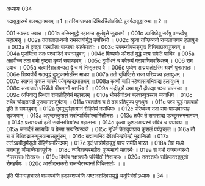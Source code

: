 अध्यायः 034

गदायुद्धारम्भे बलभद्रागमनम् ॥ 1 ॥ तस्मिन्पाण्ढवादिभिरर्चितोपविष्टे पुनर्गदायुद्धारम्भः ॥ 2 ॥

001	सञ्जय उवाच ।
001a	तस्मिन्युद्धे महाराज सुसंवृत्ते सुदारुणे ।
001c	उपविष्टेषु सर्वेषु पाण्डवेषु महात्मसु ॥
002a	ततस्तालध्वजो रामस्तयोर्युद्ध उपस्थिते ।
002c	श्रुत्वा तच्छिष्ययो राजन्नाजगाम हलायुधः ॥
003a	तं दृष्ट्वा परमप्रीताः पाण्डवाः सहकेशवाः ।
003c	उपगम्योपसङ्गृह्य विधिवत्प्रत्यपूजयन् ॥
004a	पूजयित्वा ततः पश्चादिदं वचनमब्रुवन् ।
004c	शिष्ययोः कौशलं युद्धे पश्य रामेति पार्थिव ॥
005a	अब्रवीच्च तदा रामो दृष्ट्वा कृष्णं सपाण्डवम् ।
005c	दुर्योधनं च कौरव्यं गदापाणिमवस्थितम् ॥
006	राम उवाच ।
006a	चत्वारिंशदहान्यद्य द्वे च मे निःसृतस्य वै ।
006c	पुष्येण सम्प्रयातोऽस्मि श्रवणे पुनरागतः ।
006e	शिष्ययोर्वै गदायुद्धं द्रुष्टुकामोऽस्मि माधव ॥
007a	ततो युधिष्ठिरो राजा परिष्वज्य हलायुधम् ।
007c	स्वागतं कुशलं चास्मै पर्यपृच्छद्यथातथम् ॥
008a	कृष्णौ चापि महेष्वासावभिवाद्य हलायुधम् ।
008c	सस्वजाते परिप्रीतौ प्रीयमाणौ यशस्विनौ ॥
009a	माद्रीपुत्रौ तथा शूरौ द्रौपद्याः पञ्च चात्मजाः ।
009c	अभिवाद्य स्थिता राजन्रौहिणेयं महाबलम् ॥
010a	भीमसेनोऽथ बलवान्पुत्रस्तव जनाधिप ।
010c	तथैव चोद्यतगदौ पूजयामासतुर्बलम् ॥
011a	स्वागतेन च ते तत्र प्रतिपूज्य पुनःपुनः ।
011c	पश्य युद्धं महाबाहो इति ते राममब्रुवन् ॥
012a	एवमुचुर्महात्मानं रौहिणेयं नराधिपाः ॥
012c	परिष्वज्य तदा रामः पाण्डवान्सह सृञ्जयान् ।
013a	अपृच्छत्कुशलं सर्वान्पार्थिवांश्चामितौजसः ।
013c	तथैव ते समासाद्य पप्रच्छुस्तमनामयम् ॥
014a	प्रत्यभ्यर्च्य हली सर्वान्क्षत्रियांश्च महात्मनः ।
014c	कृत्वा कुशलसम्प्रश्नं संविदं च यथावयः ॥
015a	जनार्दनं सात्यकिं च प्रेम्णा सम्परिषस्वजे ।
015c	मूर्ध्नि चैतावुपाघ्राय कुशलं पर्यपृच्छत ॥
016a	तौ च तं विधिवद्राजन्पूजयामासतुर्गुरुम् ।
016c	ब्रह्माणामिव देवेशमिन्द्रोपेन्द्रौ मुदान्वितौ ॥
017a	ततोऽब्रवीद्धर्मसुतो रौहिणेयमरिन्दमम् ।
017c	इदं भ्रात्रोर्महायुद्धं पश्य रामेति भारत ॥
018a	तेषां मध्ये महाबाहुः श्रीमान्केशवपूर्वजः ।
018c	न्यविशत्परमप्रीतः पूज्यमानो महारथैः ॥
019a	स बभौ राजमध्यस्थो नीलवासाः सितप्रभः ।
019c	दिवीव नक्षत्रगणैः परिवीतो निशाकरः ॥
020a	ततस्तयोः सन्निपातस्तुमुलो रोमहर्षणः ।
020c	आसीदन्तकरो राजन्वैरस्यान्तं विधित्सतोः ॥ ॥

इति श्रीमन्महाभारते शल्यपर्वणि ह्रदप्रवशपर्वणि अष्टादशदिवसयुद्धे चतुस्त्रिंशोऽध्यायः ॥ 34 ॥
